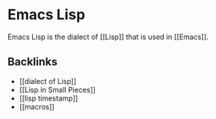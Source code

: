 # Emacs Lisp

Emacs Lisp is the dialect of [[Lisp]] that is used in [[Emacs]].


<a id="org6576651"></a>

## Backlinks

-   [[dialect of Lisp]]
-   [[Lisp in Small Pieces]]
-   [[lisp timestamp]]
-   [[macros]]
